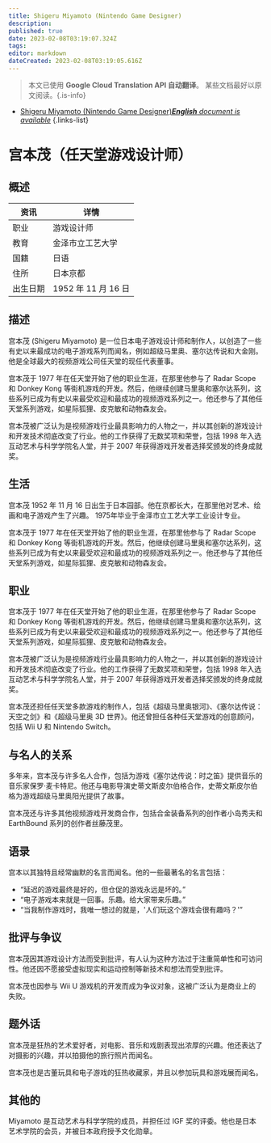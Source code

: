 ```yaml
---
title: Shigeru Miyamoto (Nintendo Game Designer)
description: 
published: true
date: 2023-02-08T03:19:07.324Z
tags: 
editor: markdown
dateCreated: 2023-02-08T03:19:05.616Z
---
```


> 本文已使用 **Google Cloud Translation API 自动翻译**。
某些文档最好以原文阅读。{.is-info}



- [Shigeru Miyamoto (Nintendo Game Designer)***English** document is available*](/en/Knowledge-base/Dictionary/Person/shigeru-miyamoto-nintendo-game-designer)
{.links-list}


# 宫本茂（任天堂游戏设计师）

## 概述

|资讯 |详情 |
| ---------- | ------ |
|职业 |游戏设计师 |
|教育 |金泽市立工艺大学 |
|国籍 |日语 |
|住所 |日本京都 |
|出生日期 | 1952 年 11 月 16 日 |

## 描述

宫本茂 (Shigeru Miyamoto) 是一位日本电子游戏设计师和制作人，以创造了一些有史以来最成功的电子游戏系列而闻名，例如超级马里奥、塞尔达传说和大金刚。他是全球最大的视频游戏公司任天堂的现任代表董事。

宫本茂于 1977 年在任天堂开始了他的职业生涯，在那里他参与了 Radar Scope 和 Donkey Kong 等街机游戏的开发。然后，他继续创建马里奥和塞尔达系列，这些系列已成为有史以来最受欢迎和最成功的视频游戏系列之一。他还参与了其他任天堂系列游戏，如星际狐狸、皮克敏和动物森友会。

宫本茂被广泛认为是视频游戏行业最具影响力的人物之一，并以其创新的游戏设计和开发技术彻底改变了行业。他的工作获得了无数奖项和荣誉，包括 1998 年入选互动艺术与科学学院名人堂，并于 2007 年获得游戏开发者选择奖颁发的终身成就奖。

## 生活

宫本茂 1952 年 11 月 16 日出生于日本园部。他在京都长大，在那里他对艺术、绘画和电子游戏产生了兴趣。 1975年毕业于金泽市立工艺大学工业设计专业。

宫本茂于 1977 年在任天堂开始了他的职业生涯，在那里他参与了 Radar Scope 和 Donkey Kong 等街机游戏的开发。然后，他继续创建马里奥和塞尔达系列，这些系列已成为有史以来最受欢迎和最成功的视频游戏系列之一。他还参与了其他任天堂系列游戏，如星际狐狸、皮克敏和动物森友会。

## 职业

宫本茂于 1977 年在任天堂开始了他的职业生涯，在那里他参与了 Radar Scope 和 Donkey Kong 等街机游戏的开发。然后，他继续创建马里奥和塞尔达系列，这些系列已成为有史以来最受欢迎和最成功的视频游戏系列之一。他还参与了其他任天堂系列游戏，如星际狐狸、皮克敏和动物森友会。

宫本茂被广泛认为是视频游戏行业最具影响力的人物之一，并以其创新的游戏设计和开发技术彻底改变了行业。他的工作获得了无数奖项和荣誉，包括 1998 年入选互动艺术与科学学院名人堂，并于 2007 年获得游戏开发者选择奖颁发的终身成就奖。

宫本茂还担任任天堂多款游戏的制作人，包括《超级马里奥银河》、《塞尔达传说：天空之剑》和《超级马里奥 3D 世界》。他还曾担任各种任天堂游戏的创意顾问，包括 Wii U 和 Nintendo Switch。

## 与名人的关系

多年来，宫本茂与许多名人合作，包括为游戏《塞尔达传说：时之笛》提供音乐的音乐家保罗·麦卡特尼。他还与电影导演史蒂文斯皮尔伯格合作，史蒂文斯皮尔伯格为游戏超级马里奥阳光提供了故事。

宫本茂还与许多其他视频游戏开发商合作，包括合金装备系列的创作者小岛秀夫和 EarthBound 系列的创作者丝藤茂里。

## 语录

宫本以其独特且经常幽默的名言而闻名。他的一些最著名的名言包括：

- “延迟的游戏最终是好的，但仓促的游戏永远是坏的。”
- “电子游戏本来就是一回事。乐趣。给大家带来乐趣。”
- “当我制作游戏时，我唯一想过的就是，'人们玩这个游戏会很有趣吗？'”

## 批评与争议

宫本茂因其游戏设计方法而受到批评，有人认为这种方法过于注重简单性和可访问性。他还因不愿接受虚拟现实和运动控制等新技术和想法而受到批评。

宫本茂也因参与 Wii U 游戏机的开发而成为争议对象，这被广泛认为是商业上的失败。

## 题外话

宫本茂是狂热的艺术爱好者，对电影、音乐和戏剧表现出浓厚的兴趣。他还表达了对摄影的兴趣，并以拍摄他的旅行照片而闻名。

宫本茂也是古董玩具和电子游戏的狂热收藏家，并且以参加玩具和游戏展而闻名。

## 其他的

Miyamoto 是互动艺术与科学学院的成员，并担任过 IGF 奖的评委。他也是日本艺术学院的会员，并被日本政府授予文化勋章。